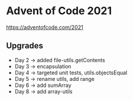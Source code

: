 # Advent of Code 2021 #

https://adventofcode.com/2021

## Upgrades ##
* Day 2 -> added file-utils.getContents
* Day 3 -> encapsulation
* Day 4 -> targeted unit tests, utils.objectsEqual
* Day 5 -> rename utils, add range
* Day 6 -> add sumArray
* Day 8 -> add array-utils
 